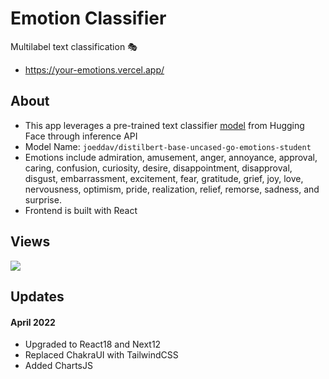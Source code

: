 # Emotion Classifier

Multilabel text classification 🎭

- https://your-emotions.vercel.app/

## About

- This app leverages a pre-trained text classifier [model](https://huggingface.co/joeddav/distilbert-base-uncased-go-emotions-student) from Hugging Face through inference API
- Model Name: `joeddav/distilbert-base-uncased-go-emotions-student`
- Emotions include admiration, amusement, anger, annoyance, approval, caring, confusion, curiosity, desire, disappointment, disapproval, disgust, embarrassment, excitement, fear, gratitude, grief, joy, love, nervousness, optimism, pride, realization, relief, remorse, sadness, and surprise.
- Frontend is built with React

## Views

![](https://github.com/Randell-janus/textual-emotion-classifier/blob/master/public/snapshot.JPG)

## Updates

#### April 2022

- Upgraded to React18 and Next12
- Replaced ChakraUI with TailwindCSS
- Added ChartsJS

